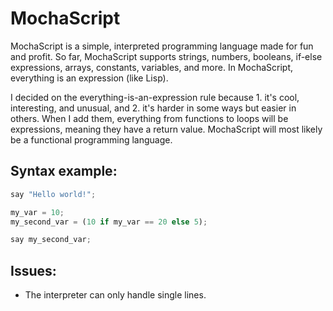 # MochaScript

MochaScript is a simple, interpreted programming language made for fun and profit. So far, MochaScript supports strings, numbers, booleans, if-else expressions, arrays, constants, variables, and more. In MochaScript, everything is an expression (like Lisp).

I decided on the everything-is-an-expression rule because 1. it's cool, interesting, and unusual, and 2. it's harder in some ways but easier in others.
When I add them, everything from functions to loops will be expressions, meaning they have a return value. MochaScript will most likely be a functional programming language.

## Syntax example:

```py
say "Hello world!";

my_var = 10;
my_second_var = (10 if my_var == 20 else 5);

say my_second_var;
```

## Issues:

- The interpreter can only handle single lines.

